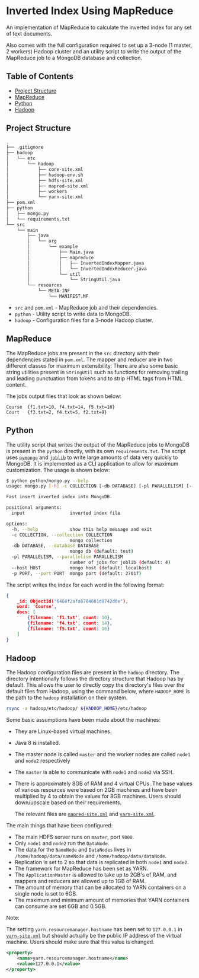 <!-- omit from toc -->
# Inverted Index Using MapReduce

An implementation of MapReduce to calculate the inverted index for any set of text documents.

Also comes with the full configuration required to set up a 3-node (1 master, 2 workers) Hadoop cluster and an utility script to write the output of the MapReduce job to a MongoDB database and collection.

<!-- omit from toc -->
## Table of Contents

- [Project Structure](#project-structure)
- [MapReduce](#mapreduce)
- [Python](#python)
- [Hadoop](#hadoop)

## Project Structure

```bash
.
├── .gitignore
├── hadoop
│   └── etc
│       └── hadoop
│           ├── core-site.xml
│           ├── hadoop-env.sh
│           ├── hdfs-site.xml
│           ├── mapred-site.xml
│           ├── workers
│           └── yarn-site.xml
├── pom.xml
├── python
│   ├── mongo.py
│   └── requirements.txt
└── src
    └── main
        ├── java
        │   └── org
        │       └── example
        │           ├── Main.java
        │           ├── mapreduce
        │           │   ├── InvertedIndexMapper.java
        │           │   └── InvertedIndexReducer.java
        │           └── util
        │               └── StringUtil.java
        └── resources
            └── META-INF
                └── MANIFEST.MF
```

- `src` and `pom.xml` - MapReduce job and their dependencies.
- `python` - Utility script to write data to MongoDB.
- `hadoop` - Configuration files for a 3-node Hadoop cluster.

## MapReduce

The MapReduce jobs are present in the `src` directory with their dependencies stated in `pom.xml`. The mapper and reducer are in two different classes for maximum extensibility. There are also some basic string utilities present in `StringUtil` such as functions for removing trailing and leading punctuation from tokens and to strip HTML tags from HTML content.

The jobs output files that look as shown below:

```tsv
Course  {f1.txt=10, f4.txt=14, f5.txt=16}
Court   {f3.txt=2, f4.txt=5, f2.txt=9}
```

## Python

The utility script that writes the output of the MapReduce jobs to MongoDB is present in the `python` directly, with its own `requirements.txt`. The script uses [`pymongo`](https://github.com/mongodb/mongo-python-driver) and [`joblib`](https://github.com/joblib/joblib) to write large amounts of data very quickly to MongoDB. It is implemented as a CLI application to allow for maximum customization. The usage is shown below:

```bash
$ python python/mongo.py --help
usage: mongo.py [-h] -c COLLECTION [-db DATABASE] [-pl PARALLELISM] [--host HOST] [-p PORT] input

Fast insert inverted index into MongoDB.

positional arguments:
  input                 inverted index file

options:
  -h, --help            show this help message and exit
  -c COLLECTION, --collection COLLECTION
                        mongo collection
  -db DATABASE, --database DATABASE
                        mongo db (default: test)
  -pl PARALLELISM, --parallelism PARALLELISM
                        number of jobs for joblib (default: 4)
  --host HOST           mongo host (default: localhost)
  -p PORT, --port PORT  mongo port (default: 27017)
```

The script writes the index for each word in the following format:

```json
{
    _id: ObjectId("6460f2afa8784601d0742d0e"),
    word: 'Course',
    docs: [
        {filename: 'f1.txt', count: 10},
        {filename: 'f4.txt', count: 14},
        {filename: 'f5.txt', count: 16}
    ]
}
```

## Hadoop

The Hadoop configuration files are present in the `hadoop` directory. The directory intentionally follows the directory structure that Hadoop has by default. This allows the user to directly copy the directory's files over the default files from Hadoop, using the command below, where `HADOOP_HOME` is the path to the `hadoop` installation on their system.

```bash
rsync -a hadoop/etc/hadoop/ ${HADOOP_HOME}/etc/hadoop
```

Some basic assumptions have been made about the machines:

- They are Linux-based virtual machines.
- Java 8 is installed.
- The master node is called `master` and the worker nodes are called `node1` and `node2` respectively
- The `master` is able to communicate with `node1` and `node2` via SSH.
- There is approximately 8GB of RAM and 4 virtual CPUs. The base values of various resources were based on 2GB machines and have been multiplied by 4 to obtain the values for 8GB machines. Users should down/upscale based on their requirements.

    The relevant files are [`mapred-site.xml`](./hadoop/etc/hadoop/mapred-site.xml) and [`yarn-site.xml`](./hadoop/etc/hadoop/yarn-site.xml).

The main things that have been configured:

- The main HDFS server runs on `master`, port `9000`.
- Only `node1` and `node2` run the `DataNode`.
- The data for the `NameNode` and `DataNodes` lives in `/home/hadoop/data/nameNode` and `/home/hadoop/data/dataNode`.
- Replication is set to 2 so that data is replicated in both `node1` and `node2`.
- The framework for MapReduce has been set as YARN.
- The `ApplicationMaster` is allowed to take up to 2GB's of RAM, and mappers and reducers are allowed up to 1GB of RAM.
- The amount of memory that can be allocated to YARN containers on a single node is set to 6GB.
- The maximum and minimum amount of memories that YARN containers can consume are set 6GB and 0.5GB.

Note:

The setting `yarn.resourcemanager.hostname` has been set to `127.0.0.1`  in [`yarn-site.xml`](./hadoop/etc/hadoop/yarn-site.xml) but should actually be the public IP address of the virtual machine. Users should make sure that this value is changed.

```xml
<property>
    <name>yarn.resourcemanager.hostname</name>
    <value>127.0.0.1</value>
</property>
```
